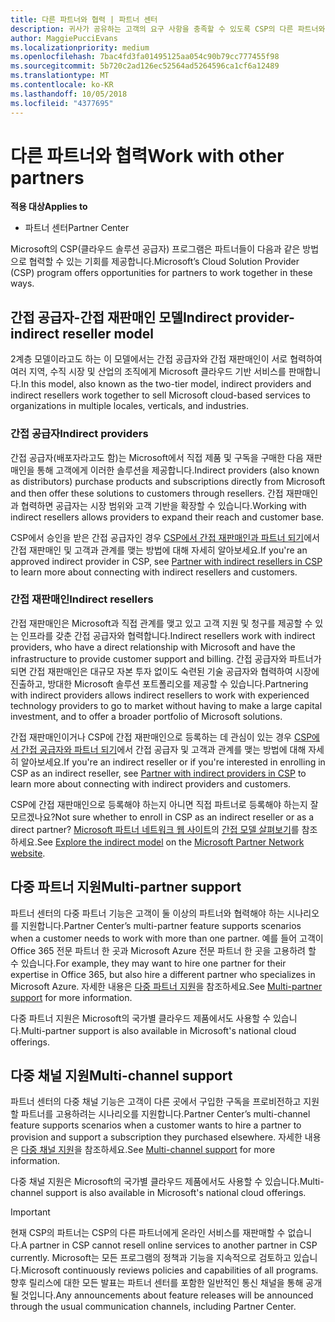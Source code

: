 ```yaml
---
title: 다른 파트너와 협력 | 파트너 센터
description: 귀사가 공유하는 고객의 요구 사항을 충족할 수 있도록 CSP의 다른 파트너와 협력하세요.
author: MaggiePucciEvans
ms.localizationpriority: medium
ms.openlocfilehash: 7bac4fd3fa01495125aa054c90b79cc777455f98
ms.sourcegitcommit: 5b720c2ad126ec52564ad5264596ca1cf6a12489
ms.translationtype: MT
ms.contentlocale: ko-KR
ms.lasthandoff: 10/05/2018
ms.locfileid: "4377695"
---
```

# <a name="work-with-other-partners"></a><span data-ttu-id="34fce-103">다른 파트너와 협력</span><span class="sxs-lookup"><span data-stu-id="34fce-103">Work with other partners</span></span>

**<span data-ttu-id="34fce-104">적용 대상</span><span class="sxs-lookup"><span data-stu-id="34fce-104">Applies to</span></span>**

-  <span data-ttu-id="34fce-105">파트너 센터</span><span class="sxs-lookup"><span data-stu-id="34fce-105">Partner Center</span></span>

<span data-ttu-id="34fce-106">Microsoft의 CSP(클라우드 솔루션 공급자) 프로그램은 파트너들이 다음과 같은 방법으로 협력할 수 있는 기회를 제공합니다.</span><span class="sxs-lookup"><span data-stu-id="34fce-106">Microsoft’s Cloud Solution Provider (CSP) program offers opportunities for partners to work together in these ways.</span></span>

## <a name="indirect-provider-indirect-reseller-model"></a><span data-ttu-id="34fce-107">간접 공급자-간접 재판매인 모델</span><span class="sxs-lookup"><span data-stu-id="34fce-107">Indirect provider-indirect reseller model</span></span>

<span data-ttu-id="34fce-108">2계층 모델이라고도 하는 이 모델에서는 간접 공급자와 간접 재판매인이 서로 협력하여 여러 지역, 수직 시장 및 산업의 조직에게 Microsoft 클라우드 기반 서비스를 판매합니다.</span><span class="sxs-lookup"><span data-stu-id="34fce-108">In this model, also known as the two-tier model, indirect providers and indirect resellers work together to sell Microsoft cloud-based services to organizations in multiple locales, verticals, and industries.</span></span> 

### <a name="indirect-providers"></a><span data-ttu-id="34fce-109">간접 공급자</span><span class="sxs-lookup"><span data-stu-id="34fce-109">Indirect providers</span></span> 

<span data-ttu-id="34fce-110">간접 공급자(배포자라고도 함)는 Microsoft에서 직접 제품 및 구독을 구매한 다음 재판매인을 통해 고객에게 이러한 솔루션을 제공합니다.</span><span class="sxs-lookup"><span data-stu-id="34fce-110">Indirect providers (also known as distributors) purchase products and subscriptions directly from Microsoft and then offer these solutions to customers through resellers.</span></span> <span data-ttu-id="34fce-111">간접 재판매인과 협력하면 공급자는 시장 범위와 고객 기반을 확장할 수 있습니다.</span><span class="sxs-lookup"><span data-stu-id="34fce-111">Working with indirect resellers allows providers to expand their reach and customer base.</span></span> 

<span data-ttu-id="34fce-112">CSP에서 승인을 받은 간접 공급자인 경우 [CSP에서 간접 재판매인과 파트너 되기](indirect-provider-tasks-in-partner-center.md)에서 간접 재판매인 및 고객과 관계를 맺는 방법에 대해 자세히 알아보세요.</span><span class="sxs-lookup"><span data-stu-id="34fce-112">If you're an approved indirect provider in CSP, see [Partner with indirect resellers in CSP](indirect-provider-tasks-in-partner-center.md) to learn more about connecting with indirect resellers and customers.</span></span> 

### <a name="indirect-resellers"></a><span data-ttu-id="34fce-113">간접 재판매인</span><span class="sxs-lookup"><span data-stu-id="34fce-113">Indirect resellers</span></span> 

<span data-ttu-id="34fce-114">간접 재판매인은 Microsoft과 직접 관계를 맺고 있고 고객 지원 및 청구를 제공할 수 있는 인프라를 갖춘 간접 공급자와 협력합니다.</span><span class="sxs-lookup"><span data-stu-id="34fce-114">Indirect resellers work with indirect providers, who have a direct relationship with Microsoft and have the infrastructure to provide customer support and billing.</span></span> <span data-ttu-id="34fce-115">간접 공급자와 파트너가 되면 간접 재판매인은 대규모 자본 투자 없이도 숙련된 기술 공급자와 협력하여 시장에 진출하고, 방대한 Microsoft 솔루션 포트폴리오를 제공할 수 있습니다.</span><span class="sxs-lookup"><span data-stu-id="34fce-115">Partnering with indirect providers allows indirect resellers to work with experienced technology providers to go to market without having to make a large capital investment, and to offer a broader portfolio of Microsoft solutions.</span></span> 

<span data-ttu-id="34fce-116">간접 재판매인이거나 CSP에 간접 재판매인으로 등록하는 데 관심이 있는 경우 [CSP에서 간접 공급자와 파트너 되기](indirect-reseller-tasks-in-partner-center.md)에서 간접 공급자 및 고객과 관계를 맺는 방법에 대해 자세히 알아보세요.</span><span class="sxs-lookup"><span data-stu-id="34fce-116">If you're an indirect reseller or if you're interested in enrolling in CSP as an indirect reseller, see [Partner with indirect providers in CSP](indirect-reseller-tasks-in-partner-center.md) to learn more about connecting with indirect providers and customers.</span></span>

<span data-ttu-id="34fce-117">CSP에 간접 재판매인으로 등록해야 하는지 아니면 직접 파트너로 등록해야 하는지 잘 모르겠나요?</span><span class="sxs-lookup"><span data-stu-id="34fce-117">Not sure whether to enroll in CSP as an indirect reseller or as a direct partner?</span></span> <span data-ttu-id="34fce-118">[Microsoft 파트너 네트워크 웹 사이트](https://partner.microsoft.com)의 [간접 모델 살펴보기](https://partner.microsoft.com/cloud-solution-provider/indirect)를 참조하세요.</span><span class="sxs-lookup"><span data-stu-id="34fce-118">See [Explore the indirect model](https://partner.microsoft.com/cloud-solution-provider/indirect) on the [Microsoft Partner Network website](https://partner.microsoft.com).</span></span>   

## <a name="multi-partner-support"></a><span data-ttu-id="34fce-119">다중 파트너 지원</span><span class="sxs-lookup"><span data-stu-id="34fce-119">Multi-partner support</span></span>

<span data-ttu-id="34fce-120">파트너 센터의 다중 파트너 기능은 고객이 둘 이상의 파트너와 협력해야 하는 시나리오를 지원합니다.</span><span class="sxs-lookup"><span data-stu-id="34fce-120">Partner Center’s multi-partner feature supports scenarios when a customer needs to work with more than one partner.</span></span> <span data-ttu-id="34fce-121">예를 들어 고객이 Office 365 전문 파트너 한 곳과 Microsoft Azure 전문 파트너 한 곳을 고용하려 할 수 있습니다.</span><span class="sxs-lookup"><span data-stu-id="34fce-121">For example, they may want to hire one partner for their expertise in Office 365, but also hire a different partner who specializes in Microsoft Azure.</span></span> <span data-ttu-id="34fce-122">자세한 내용은 [다중 파트너 지원](multipartner.md)을 참조하세요.</span><span class="sxs-lookup"><span data-stu-id="34fce-122">See [Multi-partner support](multipartner.md) for more information.</span></span>

<span data-ttu-id="34fce-123">다중 파트너 지원은 Microsoft의 국가별 클라우드 제품에서도 사용할 수 있습니다.</span><span class="sxs-lookup"><span data-stu-id="34fce-123">Multi-partner support is also available in Microsoft's national cloud offerings.</span></span> 

## <a name="multi-channel-support"></a><span data-ttu-id="34fce-124">다중 채널 지원</span><span class="sxs-lookup"><span data-stu-id="34fce-124">Multi-channel support</span></span>

<span data-ttu-id="34fce-125">파트너 센터의 다중 채널 기능은 고객이 다른 곳에서 구입한 구독을 프로비전하고 지원할 파트너를 고용하려는 시나리오를 지원합니다.</span><span class="sxs-lookup"><span data-stu-id="34fce-125">Partner Center’s multi-channel feature supports scenarios when a customer wants to hire a partner to provision and support a subscription they purchased elsewhere.</span></span> <span data-ttu-id="34fce-126">자세한 내용은 [다중 채널 지원](multichannel.md)을 참조하세요.</span><span class="sxs-lookup"><span data-stu-id="34fce-126">See [Multi-channel support](multichannel.md) for more information.</span></span>

<span data-ttu-id="34fce-127">다중 채널 지원은 Microsoft의 국가별 클라우드 제품에서도 사용할 수 있습니다.</span><span class="sxs-lookup"><span data-stu-id="34fce-127">Multi-channel support is also available in Microsoft's national cloud offerings.</span></span>

> [!IMPORTANT]  
> <span data-ttu-id="34fce-128">현재 CSP의 파트너는 CSP의 다른 파트너에게 온라인 서비스를 재판매할 수 없습니다.</span><span class="sxs-lookup"><span data-stu-id="34fce-128">A partner in CSP cannot resell online services to another partner in CSP currently.</span></span> <span data-ttu-id="34fce-129">Microsoft는 모든 프로그램의 정책과 기능을 지속적으로 검토하고 있습니다.</span><span class="sxs-lookup"><span data-stu-id="34fce-129">Microsoft continuously reviews policies and capabilities of all programs.</span></span> <span data-ttu-id="34fce-130">향후 릴리스에 대한 모든 발표는 파트너 센터를 포함한 일반적인 통신 채널을 통해 공개될 것입니다.</span><span class="sxs-lookup"><span data-stu-id="34fce-130">Any announcements about feature releases will be announced through the usual communication channels, including Partner Center.</span></span> 

